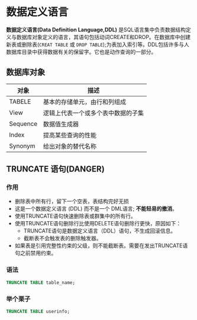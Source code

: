 # 数据定义语言
**数据定义语言(Data Definition Language,DDL)** 是SQL语言集中负责数据结构定义与数据库对象定义的语言，其语句包括动词CREATE和DROP。在数据库中创建新表或删除表(`CREAT TABLE` 或 `DROP TABLE`);为表加入索引等。DDL包括许多与人数据库目录中获得数据有关的保留字。它也是动作查询的一部分。
## 数据库对象
对象  | 描述
-----|----
TABELE|基本的存储单元，由行和列组成
View|逻辑上代表一个或多个表中数据的子集
Sequence|数据值生成器
Index|提高某些查询的性能
Synonym|给出对象的替代名称


## TRUNCATE 语句(**DANGER**)
### 作用
- 删除表中所有行，留下一个空表，表结构完好无损
- 这是一个数据定义语言 (DDL) 而不是一个 DML语言; **不能轻易的撤消**。
- 使用TRUNCATE语句快速删除表或群集中的所有行。
- 使用TRUNCATE语句删除行比使用DELETE语句删除行更快，原因如下：
  - TRUNCATE语句是数据定义语言（DDL）语句，不生成回滚信息。
  - 截断表不会触发表的删除触发器。
- 如果表是引用完整性约束的父级，则不能截断表。需要在发出TRUNCATE语句之前禁用约束。
### 语法
```sql
TRUNCATE TABLE table_name;
```
### 举个栗子
```sql
TRUNCATE TABLE userinfo;
```
